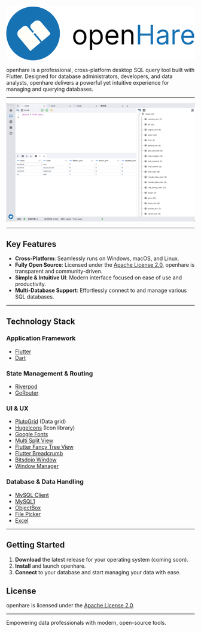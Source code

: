 ![logo](./logo_full.png)

openhare is a professional, cross-platform desktop SQL query tool built with Flutter. Designed for database administrators, developers, and data analysts, openhare delivers a powerful yet intuitive experience for managing and querying databases.

---

<p align="center">
  <img src="./product.png" alt="openhare product screenshot" width="800"/>
</p>

---

## Key Features

- **Cross-Platform**: Seamlessly runs on Windows, macOS, and Linux.
- **Fully Open Source**: Licensed under the [Apache License 2.0](./LICENSE), openhare is transparent and community-driven.
- **Simple & Intuitive UI**: Modern interface focused on ease of use and productivity.
- **Multi-Database Support**: Effortlessly connect to and manage various SQL databases.

---

## Technology Stack

### Application Framework
- [Flutter](https://flutter.dev/)
- [Dart](https://dart.dev/)

### State Management & Routing
- [Riverpod](https://riverpod.dev/)
- [GoRouter](https://pub.dev/packages/go_router)

### UI & UX
- [PlutoGrid](https://pub.dev/packages/pluto_grid) (Data grid)
- [HugeIcons](https://pub.dev/packages/hugeicons) (Icon library)
- [Google Fonts](https://pub.dev/packages/google_fonts)
- [Multi Split View](https://pub.dev/packages/multi_split_view)
- [Flutter Fancy Tree View](https://pub.dev/packages/flutter_fancy_tree_view)
- [Flutter Breadcrumb](https://pub.dev/packages/flutter_breadcrumb)
- [Bitsdojo Window](https://pub.dev/packages/bitsdojo_window)
- [Window Manager](https://pub.dev/packages/window_manager)

### Database & Data Handling
- [MySQL Client](https://pub.dev/packages/mysql_client)
- [MySQL1](https://pub.dev/packages/mysql1)
- [ObjectBox](https://objectbox.io/)
- [File Picker](https://pub.dev/packages/file_picker)
- [Excel](https://pub.dev/packages/excel)

---

## Getting Started

1. **Download** the latest release for your operating system (coming soon).
2. **Install** and launch openhare.
3. **Connect** to your database and start managing your data with ease.

## License

openhare is licensed under the [Apache License 2.0](./LICENSE).

---

Empowering data professionals with modern, open-source tools.